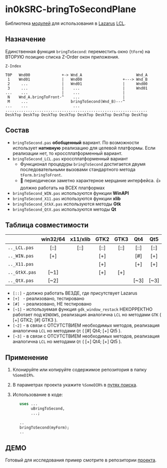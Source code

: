 
# in0kSRC-bringToSecondPlane

Библиотека [модулей][1] для использования в [Lazarus][2] [LCL][3].



## Назначение

Единственная функция `bringToSecond`:
переместить окно (`tForm`) на ВТОРУЮ позицию списка Z-Order окон приложения.

    Z-Index

    T0P   Wnd00              +-> Wnd_A                        Wnd_A
     1    Wnd01              |   Wnd00                  +---> Wnd_B
     2     ...               |   Wnd01                  |     Wnd00
     3     ...               |    ...                   |     Wnd01
    ...    ...               |    ...                   |
     N    Wnd_A.bringToFront-^    ...                   |
     M     ...                   bringToSecond(Wnd_B)---^
    ...    ...                    ...
    ...............................................................
    DeskTop DeskTop DeskTop DeskTop DeskTop DeskTop DeskTop DeskTop



## Состав

* `bringToSecond.pas` **обобщенный** вариант. По возможности использует
   **нативную** реализацию для целевой платформы.
   Если реализации нет, то кроссплатформенный вариант.
* `bringToSecond_LCL.pas`  кроссплатформенный вариант
   * Функционал процедуры `bringToSecond` достигается двумя
     последовательными вызовами стандартного метода `tForm.bringToFront`.
   * :shit: периодически заметно характерное мерцание интерфейса.
     :+1:   должно работать на ВСЕХ платформах
* `bringToSecond_WIN.pas`  используются функции **WinAPI**
* `bringToSecond_X11.pas`  используются функции **xlib**
* `bringToSecond_GtkX.pas` используются методы  **Gtk**
* `bringToSecond_QtX.pas`  используются методы  **Qt**



## Таблица совместимости

   |              |win32/64|x11/xlib|  GTK2  |  GTK3  |   Qt4  |   Qt5  |
   |:-------------|:------:|:------:|:------:|:------:|:------:|:------:|
   | `.._LCL.pas` |  [::]  |  [::]  |  [::]  |  [::]  |  [::]  |  [::]  |
   | `.._WIN.pas` |  [+]   |        |  [+]   |        |  [#]   |  [+]   |
   | `.._X11.pas` |        |        |  [+]   |        |  [+]   |  [+]   |
   | `.._GtkX.pas`|  [~1]  |        |  [+]   |  [+]   |        |        |
   | `.._QtX.pas` |  [~2]  |        |        |        |  [~3]  |  [~3]  |

- `[::]` - должно работать ВЕЗДЕ, где присутствует Lazarus
- `[+] ` - реализовано, тестировано
- `[#] ` - реализовано, НЕ тестировано
- `[~1]` - используемая функция `gdk_window_restack` НЕКОРРЕКТНО
           работает под `WINDOWS`,
           реализация аналогична `LCL` но методами `GTK` ( [+] GTK2; [#] GTK3 ).
- `[~2]` - в связи с ОТСУТСТВИЕМ необходимых методов,
           реализация аналогична `LCL` но методами `Qt` ( [#] Qt4; [+] Qt5 ).
- `[~3]` - в связи с ОТСУТСТВИЕМ необходимых методов,
           реализация аналогична `LCL` но методами `Qt` ( [+] Qt4; [+] Qt5 ).



## Применение

1. Клонируйте или копируйте содержимое репозитория в папку `%SomeDIR%`.
2. В параметрах проекта укажите `%SomeDIR%` в [путях поиска][s1].
3. Использование в коде:

     ```pascal    
        uses ...
             uBringToSecond,
             ...;
        
        ..
        bringToSecond(myForm);
        ..
     ```



## ДЕМО

Готовый для исследования пример смотрите в репозитории [проекта][D].



[1]:  http://wiki.lazarus.freepascal.org/Unit
[2]:  https://www.lazarus-ide.org/
[3]:  http://wiki.lazarus.freepascal.org/LCL
[s1]: http://wiki.lazarus.freepascal.org/IDE_Window:_Project_Options#Other_Unit_Files 
[D]:  https://github.com/in0k-pas-prj/in0kPRJ-bringToSecondPlane






